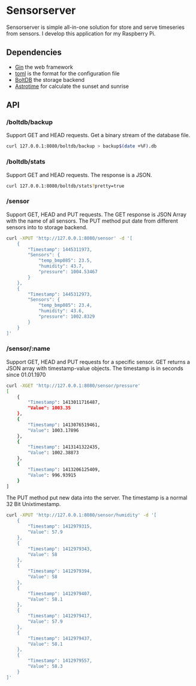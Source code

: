# Sensorserver

Sensorserver is simple all-in-one solution for store and
serve timeseries from sensors. I develop this application
for my Raspberry Pi.

## Dependencies
* [Gin] the web framework
* [toml] is the format for the configuration file
* [BoltDB] the storage backend
* [Astrotime] for calculate the sunset and sunrise

## API

### /boltdb/backup
Support GET and HEAD requests. Get a binary stream of the database file.
``` sh
curl 127.0.0.1:8080/boltdb/backup > backup$(date +%F).db
```

### /boltdb/stats
Support GET and HEAD requests. The response is a JSON.
``` sh
curl 127.0.0.1:8080/boltdb/stats?pretty=true
```

### /sensor
Support GET, HEAD and PUT requests. The GET response is
JSON Array with the name of all sensors. The PUT method put
date from different sensors into to storage backend.
``` sh
curl -XPUT 'http://127.0.0.1:8080/sensor' -d '[
    {
        "Timestamp": 1445311973,
        "Sensors": {
            "temp_bmp085": 23.5,
            "humidity": 43.7,
            "pressure": 1004.53467
        }
    },
    {
        "Timestamp": 1445312973,
        "Sensors": {
            "temp_bmp085": 23.4,
            "humidity": 43.6,
            "pressure": 1002.8329
        }
    }
]'
```

### /sensor/:name

Support GET, HEAD and PUT requests for a specific sensor.
GET returns a JSON array with timestamp-value objects. The
timestamp is in seconds since 01.01.1970
``` sh
curl -XGET 'http://127.0.0.1:8080/sensor/pressure'
[
    {
        "Timestamp": 1413011716487,
        "Value": 1003.35
    },
    {
        "Timestamp": 1413076519461,
        "Value": 1003.17896
    },
    {
        "Timestamp": 1413141322435,
        "Value": 1002.38873
    },
    {
        "Timestamp": 1413206125409,
        "Value": 996.93915
    }
]
```

The PUT method put new data into the server. The timestamp
is a normal 32 Bit Unixtimestamp.
``` sh
curl -XPUT 'http://127.0.0.1:8080/sensor/humidity' -d '[
    {
        "Timestamp": 1412979315,
        "Value": 57.9
    },
    {
        "Timestamp": 1412979343,
        "Value": 58
    },
    {
        "Timestamp": 1412979394,
        "Value": 58
    },
    {
        "Timestamp": 1412979407,
        "Value": 58.1
    },
    {
        "Timestamp": 1412979417,
        "Value": 57.9
    },
    {
        "Timestamp": 1412979437,
        "Value": 58.1
    },
    {
        "Timestamp": 1412979557,
        "Value": 58.3
    }
]'
```

[Gin]: https://github.com/gin-gonic/gin/
[toml]: https://github.com/BurntSushi/toml/
[BoltDB]: https://github.com/boltdb/bolt/
[Astrotime]: https://github.com/0rph3us/astrotime/
